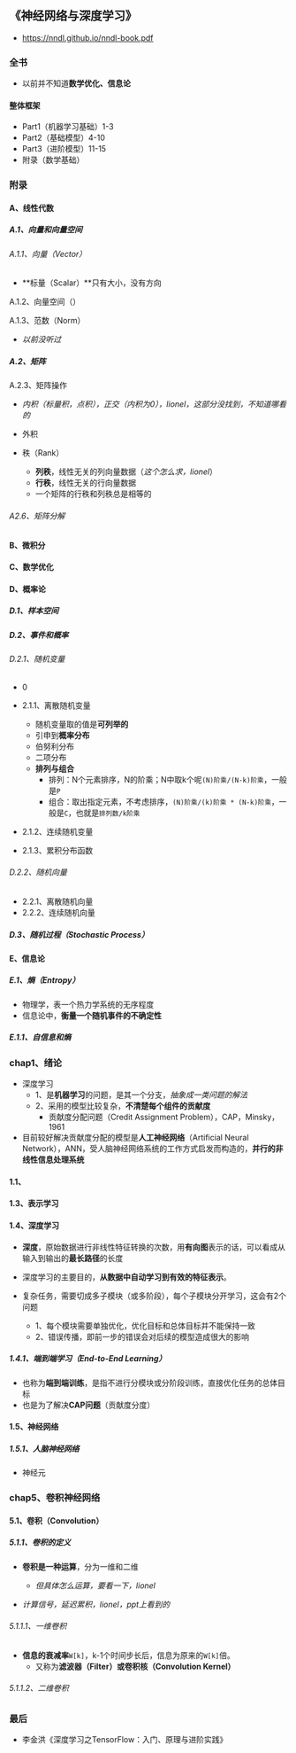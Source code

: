 ## 《神经网络与深度学习》

+ https://nndl.github.io/nndl-book.pdf

### 全书

+ 以前并不知道**数学优化、信息论**

#### 整体框架

+ Part1（机器学习基础）1-3
+ Part2（基础模型）4-10
+ Part3（进阶模型）11-15
+ 附录（数学基础）

### 附录

#### A、线性代数

##### A.1、向量和向量空间

###### A.1.1、向量（Vector）

+ **标量（Scalar）**只有大小，没有方向

A.1.2、向量空间（）

A.1.3、范数（Norm）

+ *以前没听过*

##### A.2、矩阵

A.2.3、矩阵操作

+ *内积（标量积，点积），正交（内积为0），lionel，这部分没找到，不知道哪看的*

+ 外积
+ 秩（Rank）
  + **列秩**，线性无关的列向量数据（*这个怎么求，lionel*）
  + **行秩**，线性无关的行向量数据
  + 一个矩阵的行秩和列秩总是相等的

###### A2.6、矩阵分解

#### B、微积分

#### C、数学优化

#### D、概率论

##### D.1、样本空间

##### D.2、事件和概率

###### D.2.1、随机变量

+ 0

+ 2.1.1、离散随机变量
  + 随机变量取的值是**可列举的**
  + 引申到**概率分布**
  + 伯努利分布
  + 二项分布
  + **排列与组合**
    + 排列：N个元素排序，N的阶乘；N中取k个呢`(N)阶乘/(N-k)阶乘`，一般是`P`
    + 组合：取出指定元素，不考虑排序，`(N)阶乘/(k)阶乘 * (N-k)阶乘`，一般是`C`，也就是`排列数/k阶乘`
+ 2.1.2、连续随机变量
+ 2.1.3、累积分布函数

###### D.2.2、随机向量

+ 2.2.1、离散随机向量
+ 2.2.2、连续随机向量

##### D.3、随机过程（Stochastic Process）

#### E、信息论

##### E.1、熵（Entropy）

+ 物理学，表一个热力学系统的无序程度
+ 信息论中，**衡量一个随机事件的不确定性**

##### E.1.1、自信息和熵

### chap1、绪论

+ 深度学习
  + 1、是**机器学习**的问题，是其一个分支，*抽象成一类问题的解法*
  + 2、采用的模型比较复杂，**不清楚每个组件的贡献度**
    + 贡献度分配问题（Credit Assignment Problem），CAP，Minsky，1961
+ 目前较好解决贡献度分配的模型是**人工神经网络**（Artificial Neural Network），ANN，受人脑神经网络系统的工作方式启发而构造的，**并行的非线性信息处理系统**

#### 1.1、

#### 1.3、表示学习

#### 1.4、深度学习

+ **深度**，原始数据进行非线性特征转换的次数，用**有向图**表示的话，可以看成从输入到输出的**最长路径**的长度
+ 深度学习的主要目的，**从数据中自动学习到有效的特征表示**。

+ 复杂任务，需要切成多子模块（或多阶段），每个子模块分开学习，这会有2个问题
  + 1、每个模块需要单独优化，优化目标和总体目标并不能保持一致
  + 2、错误传播，即前一步的错误会对后续的模型造成很大的影响

##### 1.4.1、端到端学习（End-to-End Learning）

+ 也称为**端到端训练**，是指不进行分模块或分阶段训练，直接优化任务的总体目标
+ 也是为了解决**CAP问题**（贡献度分度）

#### 1.5、神经网络

##### 1.5.1、人脑神经网络

+ 神经元

### chap5、卷积神经网络

#### 5.1、卷积（Convolution）

##### 5.1.1、卷积的定义

+ **卷积是一种运算**，分为一维和二维
  + *但具体怎么运算，要看一下，lionel*

+ *计算信号，延迟累积，lionel，ppt上看到的*

###### 5.1.1.1、一维卷积

+ **信息的衰减率**`W[k]`，k-1个时间步长后，信息为原来的`W[k]`倍。
  + 又称为**滤波器（Filter）或卷积核（Convolution Kernel）**

###### 5.1.1.2、二维卷积

### 最后

+ 李金洪《深度学习之TensorFlow：入门、原理与进阶实践》